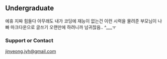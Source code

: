 ## Undergraduate

에휴 지쨔 힘들다 아무래도 내가 코딩에 재능이 없는건
이런 시력을 물려준 부모님이 나빠
마크다운으로 글쓰기 오랜만에 하려니까 넘귀찮음.. ^___ㅜ



### Support or Contact
jinyeong.jyh@gmail.com
